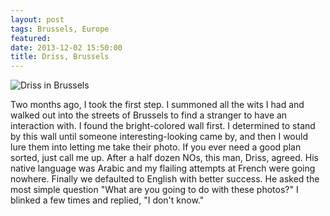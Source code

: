 ```yaml
---
layout: post
tags: Brussels, Europe
featured: 
date: 2013-12-02 15:50:00
title: Driss, Brussels
---
```

![Driss in Brussels](http://personandplace.s3.amazonaws.com/2013-11-10-brussels-driss.png)

Two months ago, I took the first step. I summoned all the wits I had and walked out into the streets of Brussels to find a stranger to have an interaction with. I found the bright-colored wall first. I determined to stand by this wall until someone interesting-looking came by, and then I would lure them into letting me take their photo. If you ever need a good plan sorted, just call me up. After a half dozen NOs, this man, Driss, agreed. His native language was Arabic and my flailing attempts at French were going nowhere. Finally we defaulted to English with better success. He asked the most simple question "What are you going to do with these photos?" I blinked a few times and replied, "I don't know."